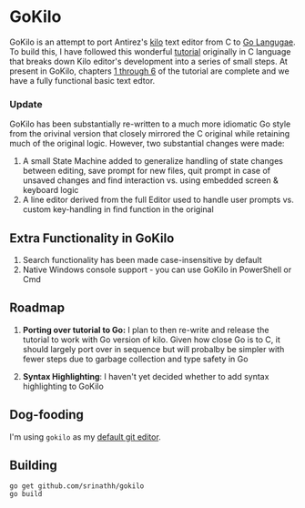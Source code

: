 GoKilo
======

GoKilo is an attempt to port Antirez's [kilo](http://antirez.com/news/108) text 
editor from C to [Go Langugae](https://golang.org/). To build this, I have followed
this wonderful [tutorial](https://viewsourcecode.org/snaptoken/kilo/index.html)
originally in C language that breaks down Kilo editor's development into a series
of small steps. At present in GoKilo, chapters 
[1 through 6](https://viewsourcecode.org/snaptoken/kilo/index.html) 
of the tutorial are complete and we have a fully functional basic text edtor. 

### Update

GoKilo has been substantially re-written to a much more idiomatic Go style
from the orivinal version that closely mirrored the C original while retaining
much of the original logic. However, two substantial changes were made:
1. A small State Machine added to generalize handling of state changes between 
   editing, save prompt for new files, quit prompt in case of unsaved changes
   and find interaction vs. using embedded screen & keyboard logic
2. A line editor derived from the full Editor used to handle user prompts 
   vs. custom key-handling in find function in the original

Extra Functionality in GoKilo
-----------------------------
1. Search functionality has been made case-insensitive by default
2. Native Windows console support - you can use GoKilo in PowerShell or Cmd

Roadmap
-------

1. **Porting over tutorial to Go:** I plan to then re-write and release
   the tutorial to work with Go version of kilo. Given how close Go is 
   to C, it should largely port over in sequence but will probalby be simpler
   with fewer steps due to garbage collection and type safety in Go

2. **Syntax Highlighting**: I haven't yet decided whether to add syntax highlighting to GoKilo


Dog-fooding
-----------
I'm using `gokilo` as my [default git editor](https://stackoverflow.com/questions/2596805/how-do-i-make-git-use-the-editor-of-my-choice-for-commits).

Building
--------
```
go get github.com/srinathh/gokilo
go build
``` 